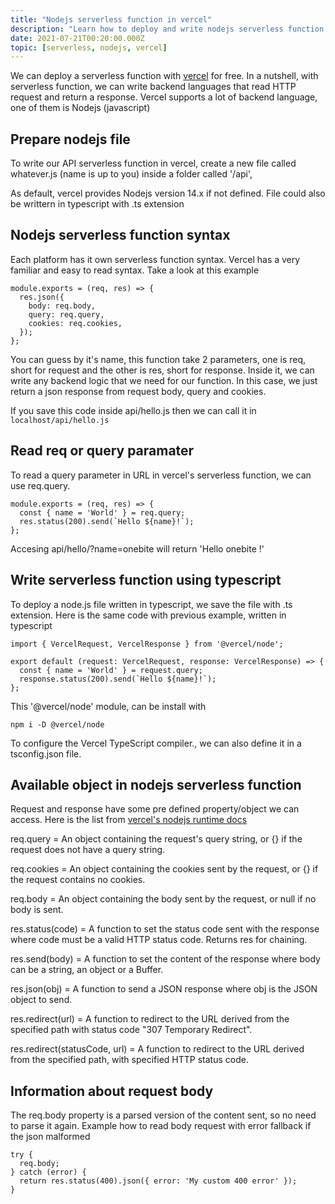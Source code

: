 ```yaml
---
title: "Nodejs serverless function in vercel"
description: "Learn how to deploy and write nodejs serverless function in vercel platform for free"
date: 2021-07-21T00:20:00.000Z
topic: [serverless, nodejs, vercel]
---
```

We can deploy a serverless function with [vercel](https://vercel.com/) for free. In a nutshell, with serverless function, we can write backend languages that read HTTP request and return a response. Vercel supports a lot of backend language, one of them is Nodejs (javascript)

## Prepare nodejs file

To write our API serverless function in vercel, create a new file called whatever.js (name is up to you) inside a folder called '/api', 

As default, vercel provides Nodejs version 14.x if not defined. 
File could also be writtern in typescript with .ts extension

## Nodejs serverless function syntax

Each platform has it own serverless function syntax. Vercel has a very familiar and easy to read syntax. Take a look at this example 

```
module.exports = (req, res) => {
  res.json({
    body: req.body,
    query: req.query,
    cookies: req.cookies,
  });
};
```
You can guess by it's name, this function take 2 parameters, one is req, short for request and the other is res, short for response. Inside it, we can write any backend logic that we need for our function. In this case, we just return a json response from request body, query and cookies.

If you save this code inside api/hello.js
then we can call it in `localhost/api/hello.js`

## Read req or query paramater

To read a query parameter in URL in vercel's serverless function, we can use req.query.

```
module.exports = (req, res) => {
  const { name = 'World' } = req.query;
  res.status(200).send(`Hello ${name}!`);
};
```
Accesing api/hello/?name=onebite
will return 'Hello onebite !'

## Write serverless function using typescript

To deploy a node.js file written in typescript, we save the file with .ts extension. 
Here is the same code with previous example, written in typescript

```
import { VercelRequest, VercelResponse } from '@vercel/node';

export default (request: VercelRequest, response: VercelResponse) => {
  const { name = 'World' } = request.query;
  response.status(200).send(`Hello ${name}!`);
};
```

This '@vercel/node' module, can be install with
```
npm i -D @vercel/node
```
To configure the Vercel TypeScript compiler., we can also define it in a tsconfig.json file.

##  Available object in nodejs serverless function

Request and response have some pre defined property/object we can access.
Here is the list from [vercel's nodejs runtime docs](https://vercel.com/docs/runtimes#official-runtimes/node-js/node-js-request-and-response-objects)

req.query = An object containing the request's query string, or {} if the request does not have a query string.

req.cookies = An object containing the cookies sent by the request, or {} if the request contains no cookies.

req.body = An object containing the body sent by the request, or null if no body is sent.

res.status(code) = A function to set the status code sent with the response where code must be a valid HTTP status code. Returns res for chaining.

res.send(body) = A function to set the content of the response where body can be a string, an object or a Buffer.

res.json(obj) = A function to send a JSON response where obj is the JSON object to send.

res.redirect(url) = A function to redirect to the URL derived from the specified path with status code "307 Temporary Redirect".

res.redirect(statusCode, url) =  A function to redirect to the URL derived from the specified path, with specified HTTP status code.

## Information about request body

The req.body property is a parsed version of the content sent, so no need to parse it again.
Example how to read body request with error fallback if the json malformed

```
try {
  req.body;
} catch (error) {
  return res.status(400).json({ error: 'My custom 400 error' });
}
```


